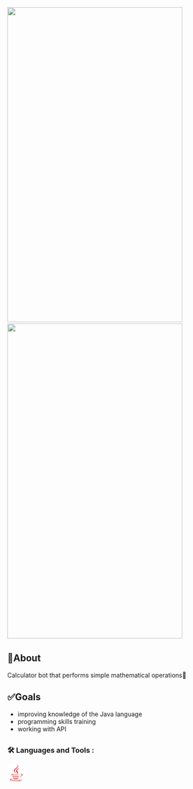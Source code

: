 <div>
  <img src="https://i.ibb.co/4Jhy7Dc/699632472.jpg" width="400" height="720"/>&nbsp; 
  <img src="https://i.ibb.co/RQ8sYKv/699632492.jpg" width="400" height="720"/>&nbsp;
</div>

## :triangular_flag_on_post:About
Calculator bot that performs simple mathematical operations📲
## :white_check_mark:Goals
<ul>
    <li>improving knowledge of the Java language</li>
    <li>programming skills training</li>
  <li>working with API</li>
</ul>

##
### :hammer_and_wrench: Languages and Tools :
<div>
  <img src="https://github.com/devicons/devicon/blob/master/icons/java/java-plain.svg" title="Java" alt="Java" width="40" height="40"/>&nbsp;
</div>

